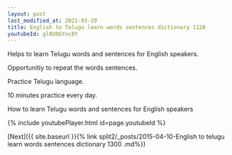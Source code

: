 ```yaml
---
layout: post
last_modified_at: 2021-03-29
title: English to Telugu learn words sentences dictionary 1128 
youtubeId: gl0U8GYnc8Y
---
```

 
 
Helps to learn Telugu words and sentences for English speakers.

Opportunitiy to repeat the words sentences. 

Practice Telugu language. 
 
10 minutes practice every day. 
 
How to learn Telugu words and sentences for English speakers 
 
{% include youtubePlayer.html id=page.youtubeId %}
 
 
[Next]({{ site.baseurl }}{% link  split2/_posts/2015-04-10-English to telugu learn words sentences dictionary 1300 .md%})
 
